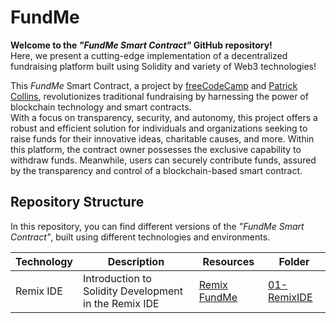 # FundMe

**Welcome to the _"FundMe Smart Contract"_ GitHub repository!**<br />
Here, we present a cutting-edge implementation of a decentralized fundraising platform built using Solidity and variety of Web3 technologies!

This _FundMe_ Smart Contract, a project by [freeCodeCamp](https://www.freecodecamp.org/) and [Patrick Collins](https://twitter.com/PatrickAlphaC), revolutionizes traditional fundraising by harnessing the power of blockchain technology and smart contracts.<br />With a focus on transparency, security, and autonomy, this project offers a robust and efficient solution for individuals and organizations seeking to raise funds for their innovative ideas, charitable causes, and more. Within this platform, the contract owner possesses the exclusive capability to withdraw funds. Meanwhile, users can securely contribute funds, assured by the transparency and control of a blockchain-based smart contract.

## Repository Structure

In this repository, you can find different versions of the _"FundMe Smart Contract"_, built using different technologies and environments.

| Technology | Description                                                | Resources                                                                                                   | Folder                                                                      |
| ---------- | ---------------------------------------------------------- | ----------------------------------------------------------------------------------------------------------- | --------------------------------------------------------------------------- |
| Remix IDE  | Introduction to Solidity Development<br />in the Remix IDE | [Remix FundMe](https://github.com/smartcontractkit/full-blockchain-solidity-course-js#lesson-4-remix-fund-me) | [01-RemixIDE](https://github.com/ThomasCode92/FundMe/tree/main/01-RemixIDE) |
